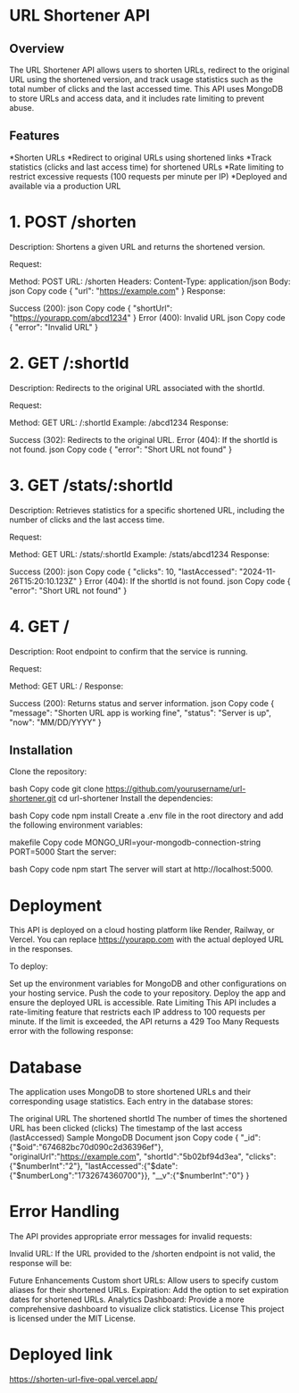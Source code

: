 # URL Shortener API
## Overview
The URL Shortener API allows users to shorten URLs, redirect to the original URL using the shortened version, and track usage statistics such as the total number of clicks and the last accessed time. This API uses MongoDB to store URLs and access data, and it includes rate limiting to prevent abuse.

## Features
*Shorten URLs
*Redirect to original URLs using shortened links
*Track statistics (clicks and last access time) for shortened URLs
*Rate limiting to restrict excessive requests (100 requests per minute per IP)
*Deployed and available via a production URL



# 1. POST /shorten
Description: Shortens a given URL and returns the shortened version.

Request:

Method: POST
URL: /shorten
Headers:
Content-Type: application/json
Body:
json
Copy code
{
  "url": "https://example.com"
}
Response:

Success (200):
json
Copy code
{
  "shortUrl": "https://yourapp.com/abcd1234"
}
Error (400): Invalid URL
json
Copy code
{
  "error": "Invalid URL"
}


# 2. GET /:shortId
Description: Redirects to the original URL associated with the shortId.

Request:

Method: GET
URL: /:shortId
Example: /abcd1234
Response:

Success (302): Redirects to the original URL.
Error (404): If the shortId is not found.
json
Copy code
{
  "error": "Short URL not found"
}


# 3. GET /stats/:shortId
Description: Retrieves statistics for a specific shortened URL, including the number of clicks and the last access time.

Request:

Method: GET
URL: /stats/:shortId
Example: /stats/abcd1234
Response:

Success (200):
json
Copy code
{
  "clicks": 10,
  "lastAccessed": "2024-11-26T15:20:10.123Z"
}
Error (404): If the shortId is not found.
json
Copy code
{
  "error": "Short URL not found"
}


# 4. GET /
Description: Root endpoint to confirm that the service is running.

Request:

Method: GET
URL: /
Response:

Success (200): Returns status and server information.
json
Copy code
{
  "message": "Shorten URL app is working fine",
  "status": "Server is up",
  "now": "MM/DD/YYYY"
}


## Installation
Clone the repository:

bash
Copy code
git clone https://github.com/yourusername/url-shortener.git
cd url-shortener
Install the dependencies:

bash
Copy code
npm install
Create a .env file in the root directory and add the following environment variables:

makefile
Copy code
MONGO_URI=your-mongodb-connection-string
PORT=5000
Start the server:

bash
Copy code
npm start
The server will start at http://localhost:5000.

# Deployment
This API is deployed on a cloud hosting platform like Render, Railway, or Vercel. You can replace https://yourapp.com with the actual deployed URL in the responses.

To deploy:

Set up the environment variables for MongoDB and other configurations on your hosting service.
Push the code to your repository.
Deploy the app and ensure the deployed URL is accessible.
Rate Limiting
This API includes a rate-limiting feature that restricts each IP address to 100 requests per minute. If the limit is exceeded, the API returns a 429 Too Many Requests error with the following response:


# Database
The application uses MongoDB to store shortened URLs and their corresponding usage statistics. Each entry in the database stores:

The original URL
The shortened shortId
The number of times the shortened URL has been clicked (clicks)
The timestamp of the last access (lastAccessed)
Sample MongoDB Document
json
Copy code
{
  "_id":{"$oid":"674682bc70d090c2d36396ef"},
  "originalUrl":"https://example.com",
  "shortId":"5b02bf94d3ea",
  "clicks":{"$numberInt":"2"},
  "lastAccessed":{"$date":{"$numberLong":"1732674360700"}},
  "__v":{"$numberInt":"0"}
}

# Error Handling
The API provides appropriate error messages for invalid requests:

Invalid URL: If the URL provided to the /shorten endpoint is not valid, the response will be:

Future Enhancements
Custom short URLs: Allow users to specify custom aliases for their shortened URLs.
Expiration: Add the option to set expiration dates for shortened URLs.
Analytics Dashboard: Provide a more comprehensive dashboard to visualize click statistics.
License
This project is licensed under the MIT License.

# Deployed link
https://shorten-url-five-opal.vercel.app/ 


